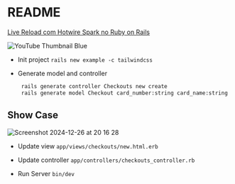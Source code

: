 # README
[Live Reload com Hotwire Spark no Ruby on Rails](https://youtu.be/Rd12-UPJtbM)

![YouTube Thumbnail Blue](https://github.com/user-attachments/assets/ac48c8bb-abb8-4441-8171-6952e365c8f1)

- Init project
    `rails new example -c tailwindcss`

- Generate model and controller
   ```sh
    rails generate controller Checkouts new create
    rails generate model Checkout card_number:string card_name:string expiry_date:string cvv:string status:string
  ```

## Show Case
  ![Screenshot 2024-12-26 at 20 16 28](https://github.com/user-attachments/assets/c5f136c0-7525-48d3-a035-96fd44fd45d5)

- Update view
    `app/views/checkouts/new.html.erb`

- Update controller
    `app/controllers/checkouts_controller.rb`

- Run Server
    `bin/dev`

